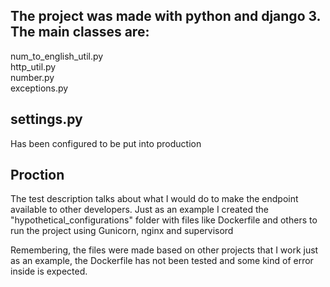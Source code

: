 ## The project was made with python and django 3. The main classes are:
num_to_english_util.py<br/>
http_util.py<br/>
number.py<br/>
exceptions.py<br/>

## settings.py
Has been configured to be put into production

## Proction
The test description talks about what I would do to make the endpoint available to other developers.
Just as an example I created the "hypothetical_configurations" folder with files like Dockerfile and others to run the project using Gunicorn, nginx and supervisord

Remembering, the files were made based on other projects that I work just as an example, the Dockerfile has not been tested and some kind of error inside is expected.
